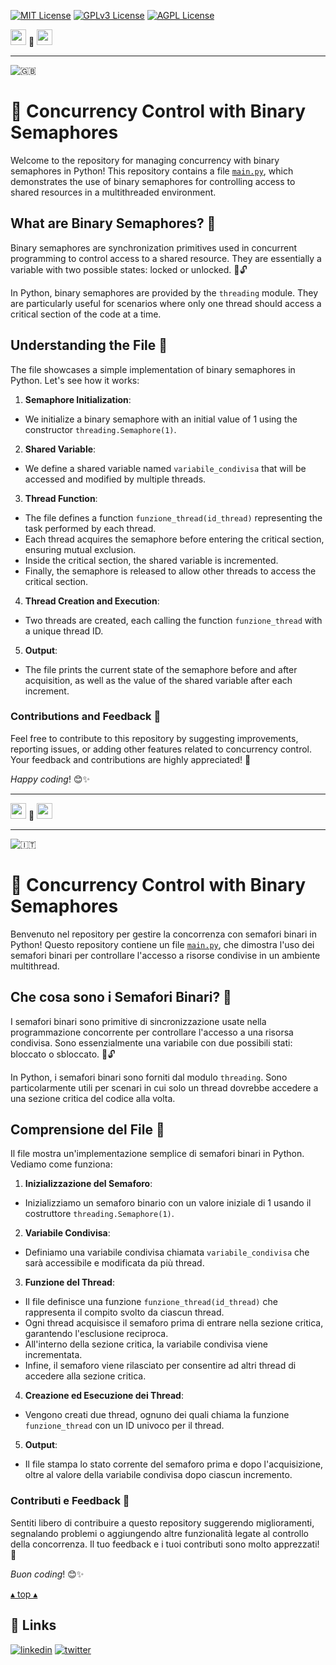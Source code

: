 [![MIT License](https://img.shields.io/badge/License-MIT-green.svg)](https://choosealicense.com/licenses/mit/)
[![GPLv3 License](https://img.shields.io/badge/License-GPL%20v3-yellow.svg)](https://opensource.org/licenses/)
[![AGPL License](https://img.shields.io/badge/license-AGPL-blue.svg)](http://www.gnu.org/licenses/agpl-3.0)

<a name="TOP"></a>

<a href="#IT"><img style="height:25px" src="https://em-content.zobj.net/thumbs/60/whatsapp/352/flag-italy_1f1ee-1f1f9.png" /></a>
🤍
<a href="#EN"><img style="height:25px" src="https://em-content.zobj.net/thumbs/60/whatsapp/352/flag-united-kingdom_1f1ec-1f1e7.png" /></a>

<hr />


![🇬🇧](https://em-content.zobj.net/thumbs/60/whatsapp/352/flag-united-kingdom_1f1ec-1f1e7.png) <a name="EN"></a>
# 🚦 Concurrency Control with Binary Semaphores

Welcome to the repository for managing concurrency with binary semaphores in Python!
This repository contains a file [`main.py`](./main.py), which demonstrates the use of binary semaphores for controlling access to shared resources in a multithreaded environment.

## What are Binary Semaphores? 🤔

Binary semaphores are synchronization primitives used in concurrent programming to control access to a shared resource.
They are essentially a variable with two possible states: locked or unlocked. 🛑🔓

In Python, binary semaphores are provided by the `threading` module.
They are particularly useful for scenarios where only one thread should access a critical section of the code at a time.

## Understanding the File 📝

The file showcases a simple implementation of binary semaphores in Python.
Let's see how it works:

1. **Semaphore Initialization**:
- We initialize a binary semaphore with an initial value of 1 using the constructor `threading.Semaphore(1)`.

2. **Shared Variable**:
- We define a shared variable named `variabile_condivisa` that will be accessed and modified by multiple threads.

3. **Thread Function**:
- The file defines a function `funzione_thread(id_thread)` representing the task performed by each thread.
- Each thread acquires the semaphore before entering the critical section, ensuring mutual exclusion.
- Inside the critical section, the shared variable is incremented.
- Finally, the semaphore is released to allow other threads to access the critical section.

4. **Thread Creation and Execution**:
- Two threads are created, each calling the function `funzione_thread` with a unique thread ID.

5. **Output**:
- The file prints the current state of the semaphore before and after acquisition, as well as the value of the shared variable after each increment.

### Contributions and Feedback 🙌

Feel free to contribute to this repository by suggesting improvements, reporting issues, or adding other features related to concurrency control.
Your feedback and contributions are highly appreciated! 🚀

*Happy coding*! 😊✨


<hr/>

<a href="#IT"><img style="height:25px" src="https://em-content.zobj.net/thumbs/60/whatsapp/352/flag-italy_1f1ee-1f1f9.png" /></a> 🤍 <a href="#EN"><img style="height:25px" src="https://em-content.zobj.net/thumbs/60/whatsapp/352/flag-united-kingdom_1f1ec-1f1e7.png" /></a>

<hr />


![🇮🇹](https://em-content.zobj.net/thumbs/60/whatsapp/352/flag-italy_1f1ee-1f1f9.png) <a name="IT"></A>
# 🚦 Concurrency Control with Binary Semaphores

Benvenuto nel repository per gestire la concorrenza con semafori binari in Python!
Questo repository contiene un file [`main.py`](./main.py), che dimostra l'uso dei semafori binari per controllare l'accesso a risorse condivise in un ambiente multithread.

## Che cosa sono i Semafori Binari? 🤔

I semafori binari sono primitive di sincronizzazione usate nella programmazione concorrente per controllare l'accesso a una risorsa condivisa.
Sono essenzialmente una variabile con due possibili stati: bloccato o sbloccato. 🛑🔓

In Python, i semafori binari sono forniti dal modulo `threading`.
Sono particolarmente utili per scenari in cui solo un thread dovrebbe accedere a una sezione critica del codice alla volta.

## Comprensione del File 📝

Il file mostra un'implementazione semplice di semafori binari in Python.
Vediamo come funziona:

1. **Inizializzazione del Semaforo**:
- Inizializziamo un semaforo binario con un valore iniziale di 1 usando il costruttore `threading.Semaphore(1)`.

2. **Variabile Condivisa**:
- Definiamo una variabile condivisa chiamata `variabile_condivisa` che sarà accessibile e modificata da più thread.

3. **Funzione del Thread**:
- Il file definisce una funzione `funzione_thread(id_thread)` che rappresenta il compito svolto da ciascun thread.
- Ogni thread acquisisce il semaforo prima di entrare nella sezione critica, garantendo l'esclusione reciproca.
- All'interno della sezione critica, la variabile condivisa viene incrementata.
- Infine, il semaforo viene rilasciato per consentire ad altri thread di accedere alla sezione critica.

4. **Creazione ed Esecuzione dei Thread**:
- Vengono creati due thread, ognuno dei quali chiama la funzione `funzione_thread` con un ID univoco per il thread.

5. **Output**:
- Il file stampa lo stato corrente del semaforo prima e dopo l'acquisizione, oltre al valore della variabile condivisa dopo ciascun incremento.

### Contributi e Feedback 🙌

Sentiti libero di contribuire a questo repository suggerendo miglioramenti, segnalando problemi o aggiungendo altre funzionalità legate al controllo della concorrenza.
Il tuo feedback e i tuoi contributi sono molto apprezzati! 🚀

*Buon coding*! 😊✨


<a href="#TOP">&utrif; top &utrif;</a>

## 🔗 Links
[![linkedin](https://img.shields.io/badge/linkedin-0A66C2?style=for-the-badge&logo=linkedin&logoColor=white)](https://www.linkedin.com/in/biagio-rosario-greco-77145774/)
[![twitter](https://img.shields.io/badge/twitter-1DA1F2?style=for-the-badge&logo=twitter&logoColor=white)](https://twitter.com/birg_81)
